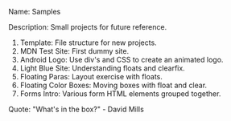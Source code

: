 Name: Samples

Description: Small projects for future reference.

1. Template: File structure for new projects.
2. MDN Test Site: First dummy site.
3. Android Logo: Use div's and CSS to create an animated logo.
4. Light Blue Site: Understanding floats and clearfix.
5. Floating Paras: Layout exercise with floats.
6. Floating Color Boxes: Moving boxes with float and clear.
7. Forms Intro: Various form HTML elements grouped together.

Quote: "What's in the box?" - David Mills